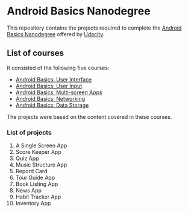 # Android Basics Nanodegree

This repository contains the projects required to complete the [Android Basics Nanodegree](https://in.udacity.com/course/android-basics-nanodegree-by-google--nd803/) offered by [Udacity](https://in.udacity.com/).

## List of courses

It consisted of the following five courses:

* [Android Basics: User Interface](https://www.udacity.com/course/android-development-for-beginners--ud837)
* [Android Basics: User Input](https://www.udacity.com/course/android-basics-user-input--ud836)
* [Android Basics: Multi-screen Apps](https://www.udacity.com/course/android-basics-multi-screen-apps--ud839)
* [Android Basics: Networking](https://www.udacity.com/course/android-basics-networking--ud843)
* [Android Basics: Data Storage](https://www.udacity.com/course/android-basics-data-storage--ud845)

The projects were based on the content covered in these courses.

### List of projects

1. A Single Screen App
2. Score Keeper App
3. Quiz App
4. Music Structure App
5. Repord Card
6. Tour Guide App
7. Book Listing App
8. News App
9. Habit Tracker App
10. Inventory App
